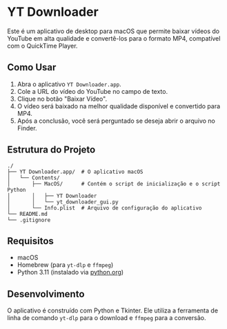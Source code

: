 # YT Downloader

Este é um aplicativo de desktop para macOS que permite baixar vídeos do YouTube em alta qualidade e convertê-los para o formato MP4, compatível com o QuickTime Player.

## Como Usar

1.  Abra o aplicativo `YT Downloader.app`.
2.  Cole a URL do vídeo do YouTube no campo de texto.
3.  Clique no botão "Baixar Vídeo".
4.  O vídeo será baixado na melhor qualidade disponível e convertido para MP4.
5.  Após a conclusão, você será perguntado se deseja abrir o arquivo no Finder.

## Estrutura do Projeto

```
./
├── YT Downloader.app/  # O aplicativo macOS
│   └── Contents/
│       ├── MacOS/      # Contém o script de inicialização e o script Python
│       │   ├── YT Downloader
│       │   └── yt_downloader_gui.py
│       └── Info.plist  # Arquivo de configuração do aplicativo
└── README.md
└── .gitignore
```

## Requisitos

*   macOS
*   Homebrew (para `yt-dlp` e `ffmpeg`)
*   Python 3.11 (instalado via [python.org](https://www.python.org/downloads/macos/))

## Desenvolvimento

O aplicativo é construído com Python e Tkinter. Ele utiliza a ferramenta de linha de comando `yt-dlp` para o download e `ffmpeg` para a conversão.

